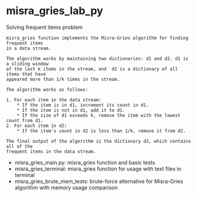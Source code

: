 # misra_gries_lab_py
Solving frequent items problem

    misra_gries function implements the Misra-Gries algorithm for finding frequent items 
    in a data stream.

    The algorithm works by maintaining two dictionaries: d1 and d2. d1 is a sliding window 
    of the last k items in the stream, and  d2 is a dictionary of all items that have 
    appeared more than 1/k times in the stream.

    The algorithm works as follows:

    1. For each item in the data stream:
        * If the item is in d1, increment its count in d1.
        * If the item is not in d1, add it to d1.
        * If the size of d1 exceeds k, remove the item with the lowest count from d1.
    2. For each item in d2:
        * If the item's count in d2 is less than 1/k, remove it from d2.

    The final output of the algorithm is the dictionary d2, which contains all of the 
    frequent items in the data stream.

- misra_gries_main.py: misra_gries function and basic tests
- misra_gries_terminal: misra_gries function for usage with text files in terminal 
- misra_gries_brute_mem_tests: brute-force alternative for Misra-Gries algorithm
  with memory usage comparison
  
